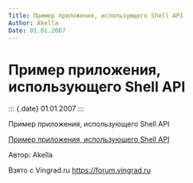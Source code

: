 ```yaml
---
Title: Пример приложения, использующего Shell API
Author: Akella
Date: 01.01.2007
---
```



Пример приложения, использующего Shell API
==========================================

::: {.date}
01.01.2007
:::

Пример приложения, использующего Shell API

[Пример приложения, использующего Shell API](31_1.zip)

Автор: Akella

Взято с Vingrad.ru <https://forum.vingrad.ru>
